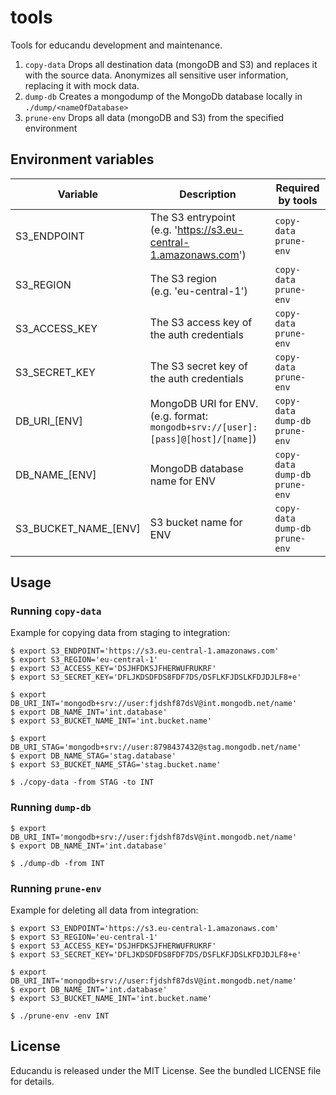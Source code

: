 # tools

Tools for educandu development and maintenance.

1. `copy-data`
  Drops all destination data (mongoDB and S3) and replaces it with the source data.
  Anonymizes all sensitive user information, replacing it with mock data.
2. `dump-db`
  Creates a mongodump of the MongoDb database locally in `./dump/<nameOfDatabase>`
3. `prune-env`
  Drops all data (mongoDB and S3) from the specified environment

## Environment variables

| Variable | Description | Required by tools |
| --- | --- | --- |
| S3_ENDPOINT | The S3 entrypoint <br />(e.g. 'https://s3.eu-central-1.amazonaws.com') | `copy-data`<br />`prune-env` |
| S3_REGION | The S3 region  <br />(e.g. 'eu-central-1') | `copy-data`<br />`prune-env` |
| S3_ACCESS_KEY | The S3 access key of the auth credentials | `copy-data`<br />`prune-env` |
| S3_SECRET_KEY | The S3 secret key of the auth credentials | `copy-data`<br />`prune-env` |
| DB_URI_[ENV] | MongoDB URI for ENV.  <br />(e.g. format: `mongodb+srv://[user]:[pass]@[host]/[name]`) | `copy-data`<br />`dump-db`<br />`prune-env` |
| DB_NAME_[ENV] | MongoDB database name for ENV | `copy-data`<br />`dump-db`<br />`prune-env` |
| S3_BUCKET_NAME_[ENV] | S3 bucket name for ENV | `copy-data`<br />`dump-db`<br />`prune-env` |

## Usage
### Running `copy-data`

Example for copying data from staging to integration:

```
$ export S3_ENDPOINT='https://s3.eu-central-1.amazonaws.com'
$ export S3_REGION='eu-central-1'
$ export S3_ACCESS_KEY='DSJHFDKSJFHERWUFRUKRF'
$ export S3_SECRET_KEY='DFLJKDSDFDS8FDF7DS/DSFLKFJDSLKFDJDJLF8+e'

$ export DB_URI_INT='mongodb+srv://user:fjdshf87dsV@int.mongodb.net/name'
$ export DB_NAME_INT='int.database'
$ export S3_BUCKET_NAME_INT='int.bucket.name'

$ export DB_URI_STAG='mongodb+srv://user:8798437432@stag.mongodb.net/name'
$ export DB_NAME_STAG='stag.database'
$ export S3_BUCKET_NAME_STAG='stag.bucket.name'
```

`$ ./copy-data -from STAG -to INT`

### Running `dump-db`

```
$ export DB_URI_INT='mongodb+srv://user:fjdshf87dsV@int.mongodb.net/name'
$ export DB_NAME_INT='int.database'
```

`$ ./dump-db -from INT`

### Running `prune-env`

Example for deleting all data from integration:

```
$ export S3_ENDPOINT='https://s3.eu-central-1.amazonaws.com'
$ export S3_REGION='eu-central-1'
$ export S3_ACCESS_KEY='DSJHFDKSJFHERWUFRUKRF'
$ export S3_SECRET_KEY='DFLJKDSDFDS8FDF7DS/DSFLKFJDSLKFDJDJLF8+e'

$ export DB_URI_INT='mongodb+srv://user:fjdshf87dsV@int.mongodb.net/name'
$ export DB_NAME_INT='int.database'
$ export S3_BUCKET_NAME_INT='int.bucket.name'
```

`$ ./prune-env -env INT`

## License

Educandu is released under the MIT License. See the bundled LICENSE file for details.

